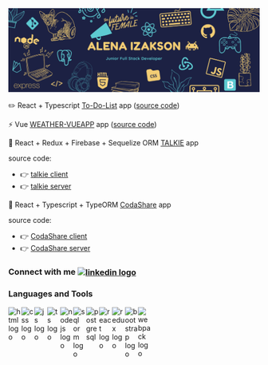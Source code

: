 <img src="images/header.png" alt="header pic"/>

:pencil2: React + Typescript [To-Do-List](https://todo-dodo.netlify.app/) app ([source code](https://github.com/AlenaAlyona/todo_list))

:zap: Vue [WEATHER-VUEAPP](https://weather-vueapp.netlify.app/) app ([source code](https://github.com/AlenaAlyona/weather_app))

:wave: React + Redux + Firebase + Sequelize ORM [TALKIE](https://talkie-nl.netlify.app/) app 

source code:
- :point_right: [talkie client](https://github.com/AlenaAlyona/talkie-frontend)
- :point_right: [talkie server](https://github.com/AlenaAlyona/talkie_backend)

:muscle: React + Typescript + TypeORM [CodaShare](https://adoring-varahamihira-27939f.netlify.app/) app

source code:
- :point_right: [CodaShare client](https://github.com/AlenaAlyona/group-project-frontend)
- :point_right: [CodaShare server](https://github.com/AlenaAlyona/group-project-backend)

### Connect with me [<img align="center" alt="linkedin logo" width="22px" src="https://www.flaticon.com/svg/static/icons/svg/61/61109.svg"/>][linkedin]

### Languages and Tools

<img align="left" alt="html logo" width="26px" src="https://images.vexels.com/media/users/3/166383/isolated/preview/6024bc5746d7436c727825dc4fc23c22-html-programming-language-icon-by-vexels.png"/>
<img align="left" alt="css logo" width="26px" src="https://cdn.iconscout.com/icon/free/png-512/css-118-569410.png"/>
<img align="left" alt="js logo" width="26px" src="https://www.freepnglogos.com/uploads/javascript-png/javascript-vector-logo-yellow-png-transparent-javascript-vector-12.png"/>
<img align="left" alt="ts logo" width="26px" src="https://cdn.iconscout.com/icon/free/png-512/typescript-1174965.png"/>
<img align="left" alt="nodejs logo" width="26px" src="https://upload.wikimedia.org/wikipedia/commons/thumb/d/d9/Node.js_logo.svg/1200px-Node.js_logo.svg.png"/>
<img align="left" alt="sql orm logo" width="26px" src="https://sequelize.org/v4/manual/asset/logo-small.png"/>
<img align="left" alt="postgresql" width="26px" src="https://cdn.iconscout.com/icon/free/png-512/postgresql-226047.png"/>
<img align="left" alt="react logo" width="26px" src="https://cdn.iconscout.com/icon/free/png-512/react-1-282599.png"/>
<img align="left" alt="redux logo" width="26px" src="https://cdn.iconscout.com/icon/free/png-512/redux-283024.png"/>
<img align="left" alt="bootstrap logo" width="26px" src="https://cdn.iconscout.com/icon/free/png-256/bootstrap-226077.png"/>
<img align="left" alt="webpack logo" width="26px" src="https://raw.githubusercontent.com/webpack/media/master/logo/icon-square-big.png"/>
<br>
<br>
  
<!--
**AlenaAlyona/AlenaAlyona** is a ✨ _special_ ✨ repository because its `README.md` (this file) appears on your GitHub profile.

Here are some ideas to get you started:

- 🌱 I’m currently learning ...
- 👯 I’m looking to collaborate on ...
- 🤔 I’m looking for help with ...
- 💬 Ask me about ...
- 🔭 I’m currently working on
  📫 How to reach me: [LinkedIn]()

- ⚡ Fun fact: ...
  -->
  [linkedin]: https://www.linkedin.com/in/alena-izakson/
